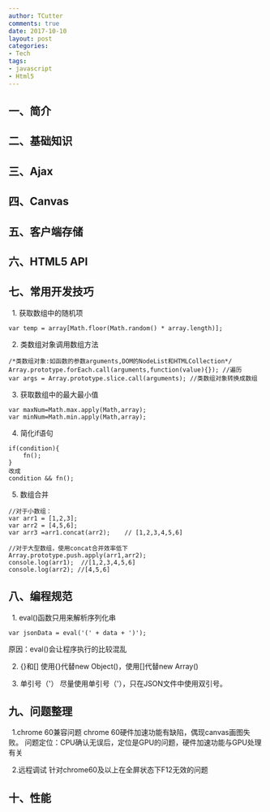 ```yaml
---
author: TCutter
comments: true
date: 2017-10-10
layout: post
categories:
- Tech
tags:
- javascript
- Html5
---
```


## 一、简介
## 二、基础知识
## 三、Ajax
## 四、Canvas
## 五、客户端存储
## 六、HTML5 API
## 七、常用开发技巧
&#8194;1. 获取数组中的随机项

```
var temp = array[Math.floor(Math.random() * array.length)];
```

&#8194;2. 类数组对象调用数组方法

```
/*类数组对象:如函数的参数arguments,DOM的NodeList和HTMLCollection*/
Array.prototype.forEach.call(arguments,function(value){}); //遍历
var args = Array.prototype.slice.call(arguments); //类数组对象转换成数组
```

&#8194;3. 获取数组中的最大最小值

```
var maxNum=Math.max.apply(Math,array);
var minNum=Math.min.apply(Math,array);
```

&#8194;4. 简化if语句

```
if(condition){
	fn();
}
改成
condition && fn();
```

&#8194;5. 数组合并

```
//对于小数组：
var arr1 = [1,2,3];
var arr2 = [4,5,6];
var arr3 =arr1.concat(arr2);	// [1,2,3,4,5,6]

//对于大型数组，使用concat合并效率低下
Array.prototype.push.apply(arr1,arr2);
console.log(arr1);  //[1,2,3,4,5,6]
console.log(arr2); //[4,5,6]
```

## 八、编程规范
&#8194;1. eval()函数只用来解析序列化串

```
var jsonData = eval('(' + data + ')');
```

原因：eval()会让程序执行的比较混乱

&#8194;2. {}和[]
使用{}代替new Object()，使用[]代替new Array()

&#8194;3. 单引号（'）
   尽量使用单引号（'），只在JSON文件中使用双引号。

## 九、问题整理
&#8194;1.chrome 60兼容问题
chrome 60硬件加速功能有缺陷，偶现canvas画图失败。
问题定位：CPU确认无误后，定位是GPU的问题，硬件加速功能与GPU处理有关

&#8194;2.远程调试
针对chrome60及以上在全屏状态下F12无效的问题

## 十、性能
